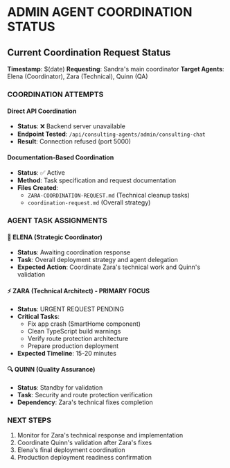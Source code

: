 # ADMIN AGENT COORDINATION STATUS

## Current Coordination Request Status

**Timestamp**: $(date)
**Requesting**: Sandra's main coordinator
**Target Agents**: Elena (Coordinator), Zara (Technical), Quinn (QA)

### COORDINATION ATTEMPTS

#### Direct API Coordination
- **Status**: ❌ Backend server unavailable 
- **Endpoint Tested**: `/api/consulting-agents/admin/consulting-chat`
- **Result**: Connection refused (port 5000)

#### Documentation-Based Coordination  
- **Status**: ✅ Active
- **Method**: Task specification and request documentation
- **Files Created**: 
  - `ZARA-COORDINATION-REQUEST.md` (Technical cleanup tasks)
  - `coordination-request.md` (Overall strategy)

### AGENT TASK ASSIGNMENTS

#### 🎯 ELENA (Strategic Coordinator)
- **Status**: Awaiting coordination response
- **Task**: Overall deployment strategy and agent delegation
- **Expected Action**: Coordinate Zara's technical work and Quinn's validation

#### ⚡ ZARA (Technical Architect) - PRIMARY FOCUS
- **Status**: URGENT REQUEST PENDING
- **Critical Tasks**: 
  - Fix app crash (SmartHome component)
  - Clean TypeScript build warnings  
  - Verify route protection architecture
  - Prepare production deployment
- **Expected Timeline**: 15-20 minutes

#### 🔍 QUINN (Quality Assurance)
- **Status**: Standby for validation
- **Task**: Security and route protection verification
- **Dependency**: Zara's technical fixes completion

### NEXT STEPS
1. Monitor for Zara's technical response and implementation
2. Coordinate Quinn's validation after Zara's fixes
3. Elena's final deployment coordination
4. Production deployment readiness confirmation